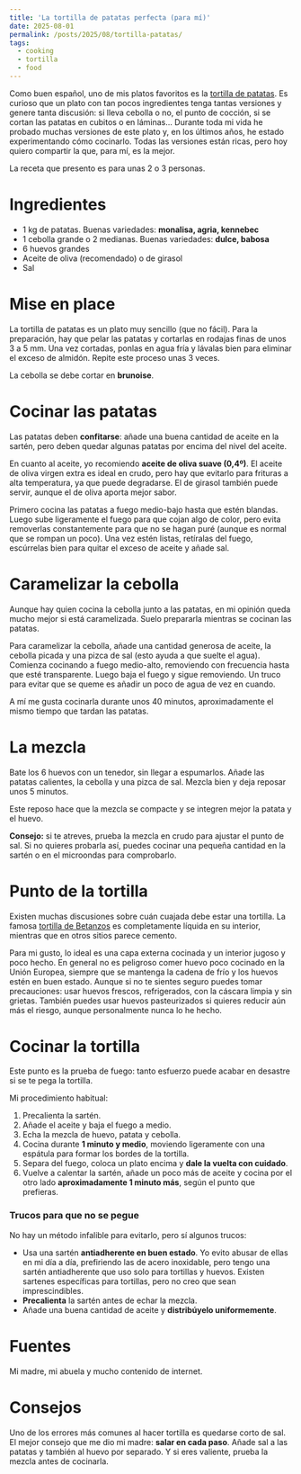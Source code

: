 ```yaml
---
title: 'La tortilla de patatas perfecta (para mí)'
date: 2025-08-01
permalink: /posts/2025/08/tortilla-patatas/
tags:
  - cooking
  - tortilla
  - food
---
```


Como buen español, uno de mis platos favoritos es la [tortilla de patatas](https://es.wikipedia.org/wiki/Tortilla_de_patatas). Es curioso que un plato con tan pocos ingredientes tenga tantas versiones y genere tanta discusión: si lleva cebolla o no, el punto de cocción, si se cortan las patatas en cubitos o en láminas... Durante toda mi vida he probado muchas versiones de este plato y, en los últimos años, he estado experimentando cómo cocinarlo. Todas las versiones están ricas, pero hoy quiero compartir la que, para mí, es la mejor.

La receta que presento es para unas 2 o 3 personas.

Ingredientes
======
* 1 kg de patatas. Buenas variedades: **monalisa, agria, kennebec**
* 1 cebolla grande o 2 medianas. Buenas variedades: **dulce, babosa**
* 6 huevos grandes
* Aceite de oliva (recomendado) o de girasol
* Sal

Mise en place
======
La tortilla de patatas es un plato muy sencillo (que no fácil). Para la preparación, hay que pelar las patatas y cortarlas en rodajas finas de unos 3 a 5 mm. Una vez cortadas, ponlas en agua fría y lávalas bien para eliminar el exceso de almidón. Repite este proceso unas 3 veces.

La cebolla se debe cortar en **brunoise**.

Cocinar las patatas
======
Las patatas deben **confitarse**: añade una buena cantidad de aceite en la sartén, pero deben quedar algunas patatas por encima del nivel del aceite.

En cuanto al aceite, yo recomiendo **aceite de oliva suave (0,4º)**. El aceite de oliva virgen extra es ideal en crudo, pero hay que evitarlo para frituras a alta temperatura, ya que puede degradarse. El de girasol también puede servir, aunque el de oliva aporta mejor sabor.

Primero cocina las patatas a fuego medio-bajo hasta que estén blandas. Luego sube ligeramente el fuego para que cojan algo de color, pero evita removerlas constantemente para que no se hagan puré (aunque es normal que se rompan un poco). Una vez estén listas, retíralas del fuego, escúrrelas bien para quitar el exceso de aceite y añade sal.

Caramelizar la cebolla
======
Aunque hay quien cocina la cebolla junto a las patatas, en mi opinión queda mucho mejor si está caramelizada. Suelo prepararla mientras se cocinan las patatas.

Para caramelizar la cebolla, añade una cantidad generosa de aceite, la cebolla picada y una pizca de sal (esto ayuda a que suelte el agua). Comienza cocinando a fuego medio-alto, removiendo con frecuencia hasta que esté transparente. Luego baja el fuego y sigue removiendo. Un truco para evitar que se queme es añadir un poco de agua de vez en cuando.

A mí me gusta cocinarla durante unos 40 minutos, aproximadamente el mismo tiempo que tardan las patatas.

La mezcla
======
Bate los 6 huevos con un tenedor, sin llegar a espumarlos. Añade las patatas calientes, la cebolla y una pizca de sal. Mezcla bien y deja reposar unos 5 minutos.

Este reposo hace que la mezcla se compacte y se integren mejor la patata y el huevo.

**Consejo:** si te atreves, prueba la mezcla en crudo para ajustar el punto de sal. Si no quieres probarla así, puedes cocinar una pequeña cantidad en la sartén o en el microondas para comprobarlo.

Punto de la tortilla
======
Existen muchas discusiones sobre cuán cuajada debe estar una tortilla. La famosa [tortilla de Betanzos](https://upload.wikimedia.org/wikipedia/commons/3/30/Tortilla_de_Betanzos_La_Penela.jpg) es completamente líquida en su interior, mientras que en otros sitios parece cemento.

Para mi gusto, lo ideal es una capa externa cocinada y un interior jugoso y poco hecho. En general no es peligroso comer huevo poco cocinado en la Unión Europea, siempre que se mantenga la cadena de frío y los huevos estén en buen estado. Aunque si no te sientes seguro puedes tomar precauciones: usar huevos frescos, refrigerados, con la cáscara limpia y sin grietas. También puedes usar huevos pasteurizados si quieres reducir aún más el riesgo, aunque personalmente nunca lo he hecho.

Cocinar la tortilla
======
Este punto es la prueba de fuego: tanto esfuerzo puede acabar en desastre si se te pega la tortilla.

Mi procedimiento habitual:
1. Precalienta la sartén.
2. Añade el aceite y baja el fuego a medio.
3. Echa la mezcla de huevo, patata y cebolla.
4. Cocina durante **1 minuto y medio**, moviendo ligeramente con una espátula para formar los bordes de la tortilla.
5. Separa del fuego, coloca un plato encima y **dale la vuelta con cuidado**.
6. Vuelve a calentar la sartén, añade un poco más de aceite y cocina por el otro lado **aproximadamente 1 minuto más**, según el punto que prefieras.

### Trucos para que no se pegue
No hay un método infalible para evitarlo, pero sí algunos trucos:

* Usa una sartén **antiadherente en buen estado**. Yo evito abusar de ellas en mi día a día, prefiriendo las de acero inoxidable, pero tengo una sartén antiadherente que uso solo para tortillas y huevos. Existen sartenes específicas para tortillas, pero no creo que sean imprescindibles.
* **Precalienta** la sartén antes de echar la mezcla.
* Añade una buena cantidad de aceite y **distribúyelo uniformemente**.

Fuentes
======
Mi madre, mi abuela y mucho contenido de internet.

Consejos
======
Uno de los errores más comunes al hacer tortilla es quedarse corto de sal. El mejor consejo que me dio mi madre: **salar en cada paso**. Añade sal a las patatas y también al huevo por separado. Y si eres valiente, prueba la mezcla antes de cocinarla.
